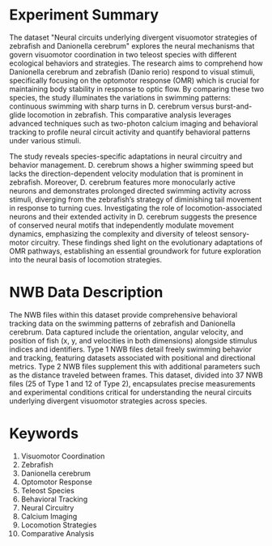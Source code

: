 # Experiment Summary

The dataset "Neural circuits underlying divergent visuomotor strategies of zebrafish and Danionella cerebrum" explores the neural mechanisms that govern visuomotor coordination in two teleost species with different ecological behaviors and strategies. The research aims to comprehend how Danionella cerebrum and zebrafish (Danio rerio) respond to visual stimuli, specifically focusing on the optomotor response (OMR) which is crucial for maintaining body stability in response to optic flow. By comparing these two species, the study illuminates the variations in swimming patterns: continuous swimming with sharp turns in D. cerebrum versus burst-and-glide locomotion in zebrafish. This comparative analysis leverages advanced techniques such as two-photon calcium imaging and behavioral tracking to profile neural circuit activity and quantify behavioral patterns under various stimuli.

The study reveals species-specific adaptations in neural circuitry and behavior management. D. cerebrum shows a higher swimming speed but lacks the direction-dependent velocity modulation that is prominent in zebrafish. Moreover, D. cerebrum features more monocularly active neurons and demonstrates prolonged directed swimming activity across stimuli, diverging from the zebrafish’s strategy of diminishing tail movement in response to turning cues. Investigating the role of locomotion-associated neurons and their extended activity in D. cerebrum suggests the presence of conserved neural motifs that independently modulate movement dynamics, emphasizing the complexity and diversity of teleost sensory-motor circuitry. These findings shed light on the evolutionary adaptations of OMR pathways, establishing an essential groundwork for future exploration into the neural basis of locomotion strategies.

# NWB Data Description

The NWB files within this dataset provide comprehensive behavioral tracking data on the swimming patterns of zebrafish and Danionella cerebrum. Data captured include the orientation, angular velocity, and position of fish (x, y, and velocities in both dimensions) alongside stimulus indices and identifiers. Type 1 NWB files detail freely swimming behavior and tracking, featuring datasets associated with positional and directional metrics. Type 2 NWB files supplement this with additional parameters such as the distance traveled between frames. This dataset, divided into 37 NWB files (25 of Type 1 and 12 of Type 2), encapsulates precise measurements and experimental conditions critical for understanding the neural circuits underlying divergent visuomotor strategies across species.

# Keywords

1. Visuomotor Coordination
2. Zebrafish
3. Danionella cerebrum
4. Optomotor Response
5. Teleost Species
6. Behavioral Tracking
7. Neural Circuitry
8. Calcium Imaging
9. Locomotion Strategies
10. Comparative Analysis